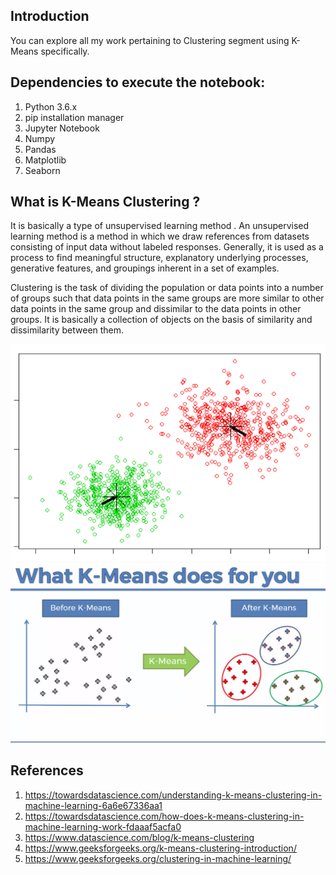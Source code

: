 ## Introduction

You can explore all my work pertaining to Clustering segment using K-Means specifically.


## Dependencies to execute the notebook:
1. Python 3.6.x
2. pip installation manager
3. Jupyter Notebook
4. Numpy
5. Pandas
6. Matplotlib
7. Seaborn

## What is K-Means Clustering ?
It is basically a type of unsupervised learning method . An unsupervised learning method is a method in which we draw references from datasets consisting of input data without labeled responses. Generally, it is used as a process to find meaningful structure, explanatory underlying processes, generative features, and groupings inherent in a set of examples.

Clustering is the task of dividing the population or data points into a number of groups such that data points in the same groups are more similar to other data points in the same group and dissimilar to the data points in other groups. It is basically a collection of objects on the basis of similarity and dissimilarity between them.

![alt text](images/kmeans.png)
![alt text](images/kmeans2.png)

## References

1. https://towardsdatascience.com/understanding-k-means-clustering-in-machine-learning-6a6e67336aa1
2. https://towardsdatascience.com/how-does-k-means-clustering-in-machine-learning-work-fdaaaf5acfa0
3. https://www.datascience.com/blog/k-means-clustering
4. https://www.geeksforgeeks.org/k-means-clustering-introduction/
5. https://www.geeksforgeeks.org/clustering-in-machine-learning/
